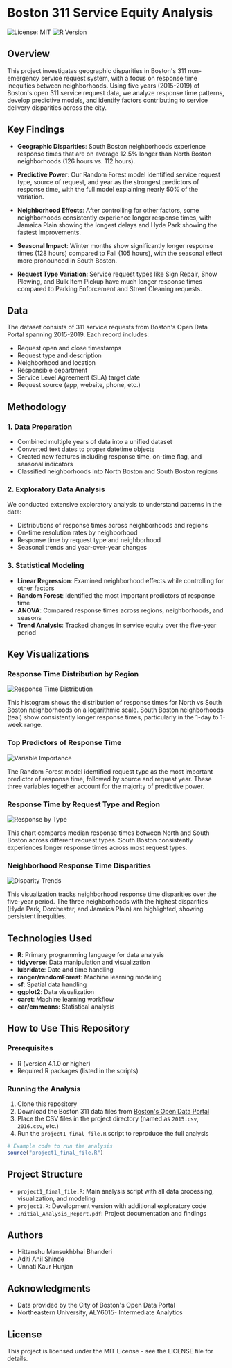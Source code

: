 # Boston 311 Service Equity Analysis

![License: MIT](https://img.shields.io/badge/License-MIT-yellow.svg)
![R Version](https://img.shields.io/badge/R-v4.1.0+-blue.svg)

## Overview

This project investigates geographic disparities in Boston's 311 non-emergency service request system, with a focus on response time inequities between neighborhoods. Using five years (2015-2019) of Boston's open 311 service request data, we analyze response time patterns, develop predictive models, and identify factors contributing to service delivery disparities across the city.

## Key Findings

- **Geographic Disparities**: South Boston neighborhoods experience response times that are on average 12.5% longer than North Boston neighborhoods (126 hours vs. 112 hours).

- **Predictive Power**: Our Random Forest model identified service request type, source of request, and year as the strongest predictors of response time, with the full model explaining nearly 50% of the variation.

- **Neighborhood Effects**: After controlling for other factors, some neighborhoods consistently experience longer response times, with Jamaica Plain showing the longest delays and Hyde Park showing the fastest improvements.

- **Seasonal Impact**: Winter months show significantly longer response times (128 hours) compared to Fall (105 hours), with the seasonal effect more pronounced in South Boston.

- **Request Type Variation**: Service request types like Sign Repair, Snow Plowing, and Bulk Item Pickup have much longer response times compared to Parking Enforcement and Street Cleaning requests.

## Data

The dataset consists of 311 service requests from Boston's Open Data Portal spanning 2015-2019. Each record includes:

- Request open and close timestamps
- Request type and description
- Neighborhood and location
- Responsible department
- Service Level Agreement (SLA) target date
- Request source (app, website, phone, etc.)

## Methodology

### 1. Data Preparation

- Combined multiple years of data into a unified dataset
- Converted text dates to proper datetime objects
- Created new features including response time, on-time flag, and seasonal indicators
- Classified neighborhoods into North Boston and South Boston regions

### 2. Exploratory Data Analysis

We conducted extensive exploratory analysis to understand patterns in the data:

- Distributions of response times across neighborhoods and regions
- On-time resolution rates by neighborhood
- Response time by request type and neighborhood
- Seasonal trends and year-over-year changes

### 3. Statistical Modeling

- **Linear Regression**: Examined neighborhood effects while controlling for other factors
- **Random Forest**: Identified the most important predictors of response time
- **ANOVA**: Compared response times across regions, neighborhoods, and seasons
- **Trend Analysis**: Tracked changes in service equity over the five-year period

## Key Visualizations

### Response Time Distribution by Region
![Response Time Distribution](screenshot1.png)

This histogram shows the distribution of response times for North vs South Boston neighborhoods on a logarithmic scale. South Boston neighborhoods (teal) show consistently longer response times, particularly in the 1-day to 1-week range.

### Top Predictors of Response Time
![Variable Importance](screenshot2.png)

The Random Forest model identified request type as the most important predictor of response time, followed by source and request year. These three variables together account for the majority of predictive power.

### Response Time by Request Type and Region
![Response by Type](screenshot3.png)

This chart compares median response times between North and South Boston across different request types. South Boston consistently experiences longer response times across most request types.

### Neighborhood Response Time Disparities
![Disparity Trends]([screenshot4.png](https://github.com/hittanshubhanderi20/Boston-311-Service-Equity-Analysis/blob/main/disparity_trends.png))

This visualization tracks neighborhood response time disparities over the five-year period. The three neighborhoods with the highest disparities (Hyde Park, Dorchester, and Jamaica Plain) are highlighted, showing persistent inequities.

## Technologies Used

- **R**: Primary programming language for data analysis
- **tidyverse**: Data manipulation and visualization
- **lubridate**: Date and time handling
- **ranger/randomForest**: Machine learning modeling
- **sf**: Spatial data handling
- **ggplot2**: Data visualization
- **caret**: Machine learning workflow
- **car/emmeans**: Statistical analysis

## How to Use This Repository

### Prerequisites

- R (version 4.1.0 or higher)
- Required R packages (listed in the scripts)

### Running the Analysis

1. Clone this repository
2. Download the Boston 311 data files from [Boston's Open Data Portal](https://data.boston.gov/dataset/311-service-requests)
3. Place the CSV files in the project directory (named as `2015.csv`, `2016.csv`, etc.)
4. Run the `project1_final_file.R` script to reproduce the full analysis

```r
# Example code to run the analysis
source("project1_final_file.R")
```

## Project Structure

- `project1_final_file.R`: Main analysis script with all data processing, visualization, and modeling
- `project1.R`: Development version with additional exploratory code
- `Initial_Analysis_Report.pdf`: Project documentation and findings

## Authors

- Hittanshu Mansukhbhai Bhanderi
- Aditi Anil Shinde
- Unnati Kaur Hunjan

## Acknowledgments

- Data provided by the City of Boston's Open Data Portal
- Northeastern University, ALY6015- Intermediate Analytics

## License

This project is licensed under the MIT License - see the LICENSE file for details.
